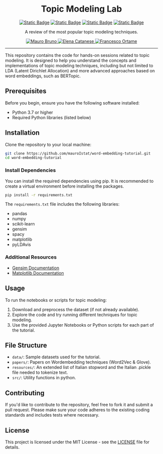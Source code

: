 <h1 align="center">
  Topic Modeling Lab
</h1>
<div align="center">
  
  <a href="">![Static Badge](https://img.shields.io/badge/Word2Vec-blue)</a>
  <a href="">![Static Badge](https://img.shields.io/badge/Glove-green)</a>
  <a href="">![Static Badge](https://img.shields.io/badge/LDA-red)</a>
  <a href="">![Static Badge](https://img.shields.io/badge/BERTopic-yellow)</a>
  
</div>

<p align="center">
  A review of the most popular topic modeling techniques.
</p>

<div align="center">
  <a href="https://www.researchgate.net/profile/Mauro-Bruno-2">
    <img src="https://img.shields.io/badge/Mauro%20Bruno-white?logo=researchgate" alt="Mauro Bruno">
  </a>
  <a href="https://www.researchgate.net/profile/Elena-Catanese-2">
    <img src="https://img.shields.io/badge/Elena%20Catanese-white?logo=researchgate" alt="Elena Catanese">
  </a>
  <a href="https://www.researchgate.net/profile/Francesco-Ortame-3">
    <img src="https://img.shields.io/badge/Francesco%20Ortame-white?logo=researchgate" alt="Francesco Ortame">
  </a>
</div>

---
This repository contains the code for hands-on sessions related to topic modeling. It is designed to help you understand the concepts and implementations of topic modeling techniques, including but not limited to LDA (Latent Dirichlet Allocation) and more advanced approaches based on word embeddings, such as BERTopic.

## Prerequisites

Before you begin, ensure you have the following software installed:

- Python 3.7 or higher
- Required Python libraries (listed below)

## Installation

Clone the repository to your local machine:

```bash
git clone https://github.com/mauroIstat/word-embedding-tutorial.git
cd word-embedding-tutorial
```

### Install Dependencies

You can install the required dependencies using pip. It is recommended to create a virtual environment before installing the packages.

```bash
pip install -r requirements.txt
```

The `requirements.txt` file includes the following libraries:

- pandas
- numpy
- scikit-learn
- gensim
- spacy
- matplotlib
- pyLDAvis

### Additional Resources

- [Gensim Documentation](https://radimrehurek.com/gensim/)
- [Matplotlib Documentation](https://matplotlib.org/)

## Usage

To run the notebooks or scripts for topic modeling:

1. Download and preprocess the dataset (if not already available).
2. Explore the code and try running different techniques for topic modeling.
3. Use the provided Jupyter Notebooks or Python scripts for each part of the tutorial.


## File Structure

- `data/`: Sample datasets used for the tutorial.
- `papers/`: Papers on Wordembedding techniques (Word2Vec & Glove).
- `resources/`: An extended list of Italian stopword and the Italian .pickle file needed to tokenize text.
- `src/`: Utility functions in python.

## Contributing

If you'd like to contribute to the repository, feel free to fork it and submit a pull request. Please make sure your code adheres to the existing coding standards and includes tests where necessary.

## License

This project is licensed under the MIT License - see the [LICENSE](LICENSE) file for details.
